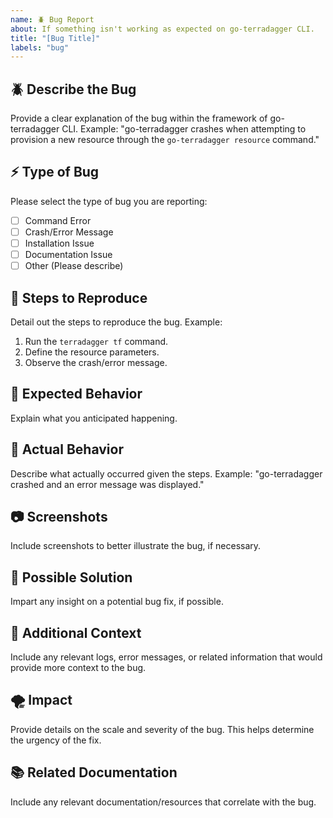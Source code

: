```yaml
---
name: 🪲 Bug Report
about: If something isn't working as expected on go-terradagger CLI.
title: "[Bug Title]"
labels: "bug"
---
```


## 🪲 Describe the Bug
Provide a clear explanation of the bug within the framework of go-terradagger CLI.
Example: "go-terradagger crashes when attempting to provision a new resource through the `go-terradagger resource` command."

## ⚡️ Type of Bug
Please select the type of bug you are reporting:
- [ ] Command Error
- [ ] Crash/Error Message
- [ ] Installation Issue
- [ ] Documentation Issue
- [ ] Other (Please describe)

## 🔬 Steps to Reproduce
Detail out the steps to reproduce the bug.
Example:
1. Run the `terradagger tf` command.
2. Define the resource parameters.
3. Observe the crash/error message.

## 🔑 Expected Behavior
Explain what you anticipated happening.

## 🌚 Actual Behavior
Describe what actually occurred given the steps.
Example: "go-terradagger crashed and an error message was displayed."

## 📷 Screenshots
Include screenshots to better illustrate the bug, if necessary.

## 🧰 Possible Solution
Impart any insight on a potential bug fix, if possible.

## 📝 Additional Context
Include any relevant logs, error messages, or related information that would provide more context to the bug.

## 🌪️ Impact
Provide details on the scale and severity of the bug. This helps determine the urgency of the fix.

## 📚 Related Documentation
Include any relevant documentation/resources that correlate with the bug.
